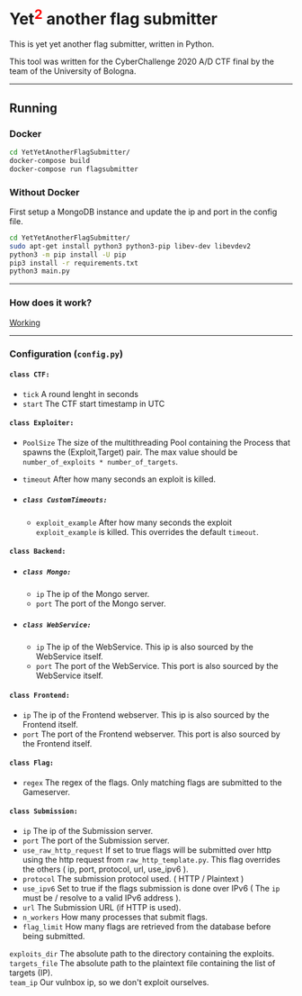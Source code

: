 # Yet<sup><span style="color:red">2</span></sup> another flag submitter

This is yet yet another flag submitter, written in Python.

This tool was written for the CyberChallenge 2020 A/D CTF final by the team of the University of Bologna.

---
## Running
### Docker
```sh
cd YetYetAnotherFlagSubmitter/
docker-compose build
docker-compose run flagsubmitter
```
### Without Docker
First setup a MongoDB instance and update the ip and port in the config file.
```sh
cd YetYetAnotherFlagSubmitter/
sudo apt-get install python3 python3-pip libev-dev libevdev2
python3 -m pip install -U pip
pip3 install -r requirements.txt
python3 main.py
```
---

### How does it work?
[Working](./submitter.svg)

---

### Configuration (`config.py`)

#### `class CTF:`
- `tick` A round lenght in seconds
- `start` The CTF start timestamp in UTC

#### `class Exploiter:`
- `PoolSize` The size of the multithreading Pool containing the Process that spawns the (Exploit,Target) pair.
The max value should be `number_of_exploits * number_of_targets`.
- `timeout` After how many seconds an exploit is killed.

- ##### `class CustomTimeouts:`
    - `exploit_example` After how many seconds the exploit `exploit_example` is killed. This overrides the default `timeout`.

#### `class Backend:`
- ##### `class Mongo:`
    - `ip` The ip of the Mongo server.
    - `port` The port of the Mongo server.
- ##### `class WebService:`
    - `ip` The ip of the WebService. This ip is also sourced by the WebService itself.
    - `port` The port of the WebService. This port is also sourced by the WebService itself.

#### `class Frontend:`
- `ip` The ip of the Frontend webserver. This ip is also sourced by the Frontend itself.
- `port` The port of the Frontend webserver. This port is also sourced by the Frontend itself.

#### `class Flag:`
- `regex` The regex of the flags. Only matching flags are submitted to the Gameserver.

#### `class Submission:`
- `ip` The ip of the Submission server.
- `port` The port of the Submission server.
- `use_raw_http_request` If set to true flags will be submitted over http using the http request from `raw_http_template.py`. This flag overrides the others ( ip, port, protocol, url, use_ipv6 ).
- `protocol` The submission protocol used. ( HTTP / Plaintext )
- `use_ipv6` Set to true if the flags submission is done over IPv6 ( The `ip` must be / resolve to a valid IPv6 address ).
- `url` The Submission URL (if HTTP is used).
- `n_workers` How many processes that submit flags.
- `flag_limit` How many flags are retrieved from the database before being submitted.

`exploits_dir` The absolute path to the directory containing the exploits.  
`targets_file` The absolute path to the plaintext file containing the list of targets (IP).  
`team_ip` Our vulnbox ip, so we don't exploit ourselves.  
